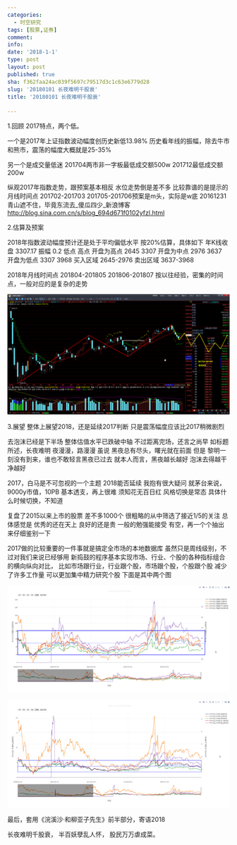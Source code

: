 ```yaml
---
categories:
  - 时空研究
tags: [股票,证券]
comment: 
info: 
date: '2018-1-1'
type: post
layout: post
published: true
sha: f362faa24ac039f5697c79517d3c1c63e6779d28
slug: '20180101 长夜难明千股衰'
title: '20180101 长夜难明千股衰'

---
```

1.回顾
2017特点，两个低。

一个是2017年上证指数波动幅度创历史新低13.98%
历史看年线的振幅，除去牛市和熊市，震荡的幅度大概就是25-35%

另一个是成交量低迷
201704两市非一字板最低成交额500w
201712最低成交额200w

纵观2017年指数走势，跟预案基本相反
水位走势倒是差不多
比较靠谱的是提示的月线时间点
201702-201703
201705-201706​
预案是m头，实际是w底
20161231 青山遮不住，毕竟东流去_傻瓜四少_新浪博客
http://blog.sina.com.cn/s/blog_694d671f0102yfzl.html


2.估算及预案

2018年指数波动幅度预计还是处于平均偏低水平
按20%估算，具体如下
年K线收盘 	3307.17
振幅 	0.2
	低点 	高点
开盘为高点 	2645  	3307 
开盘为中点 	2976  	3637 
开盘为低点 	3307  	3968 
买入区域 	2645-2976
卖出区域 	3637-3968

2018年月线时间点
201804-201805
201806-201807
按以往经验，密集的时间点，一般对应的是复杂的走势

![20180101-0](/images/20180101-0.png)

3.展望
整体上展望2018，还是延续2017判断
只是震荡幅度应该比2017稍微剧烈

去泡沫已经是下半场
整体估值水平已跌破中轴
不过距离完场，还言之尚早
如标题所述，长夜难明
夜漫漫，路漫漫
虽说
黑夜总有尽头，曙光就在前面
但是
黎明一刻没有到来，谁也不敢轻言黑夜已过去
就本人而言，黑夜越长越好
泡沫去得越干净越好

2017，白马是不可忽视的一个主题
2018能否延续
我抱有很大疑问
就茅台来说，9000y市值，10PB
基本透支，再上很难
须知花无百日红
风格切换是常态
具体什么时候切换，不知道

复盘了2015以来上市的股票
差不多1000个
很粗略的从中筛选了接近1/5的关注
总体感觉是
优秀的还在天上
良好的还是贵
一般的勉强能接受
有空，再一个个抽出来仔细鉴别一下

2017做的比较重要的一件事就是搞定全市场的本地数据库
虽然只是周线级别，不过对我们来说已经够用
新捣鼓的程序基本实现市场、行业、个股的各种指标组合的横向纵向对比，
比如市场跟行业，行业跟个股，市场跟个股，个股跟个股
减少了许多工作量
可以更加集中精力研究个股
下面是其中两个图

![20180101-1](/images/20180101-1.png)

![20180101-2](/images/20180101-2.jpeg)

最后，套用《浣溪沙·和柳亚子先生》前半部分，寄语2018

长夜难明千股衰，
半百妖孽乱人怀，
股民万万虐成菜。
